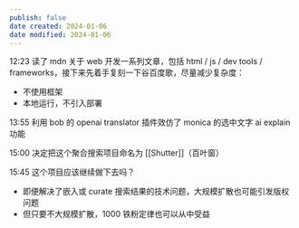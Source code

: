 ```yaml
---
publish: false
date created: 2024-01-06
date modified: 2024-01-06
---
```

12:23
读了 mdn 关于 web 开发一系列文章，包括 html / js / dev tools / frameworks，接下来先着手复刻一下谷百度歌，尽量减少复杂度：
+ 不使用框架
+ 本地运行，不引入部署

13:55
利用 bob 的 openai translator 插件效仿了 monica 的选中文字 ai explain 功能

15:00
决定把这个聚合搜索项目命名为 [[Shutter]]（百叶窗）

15:45
这个项目应该继续做下去吗？
+ 即便解决了嵌入或 curate 搜索结果的技术问题，大规模扩散也可能引发版权问题
+ 但只要不大规模扩散，1000 铁粉定律也可以从中受益